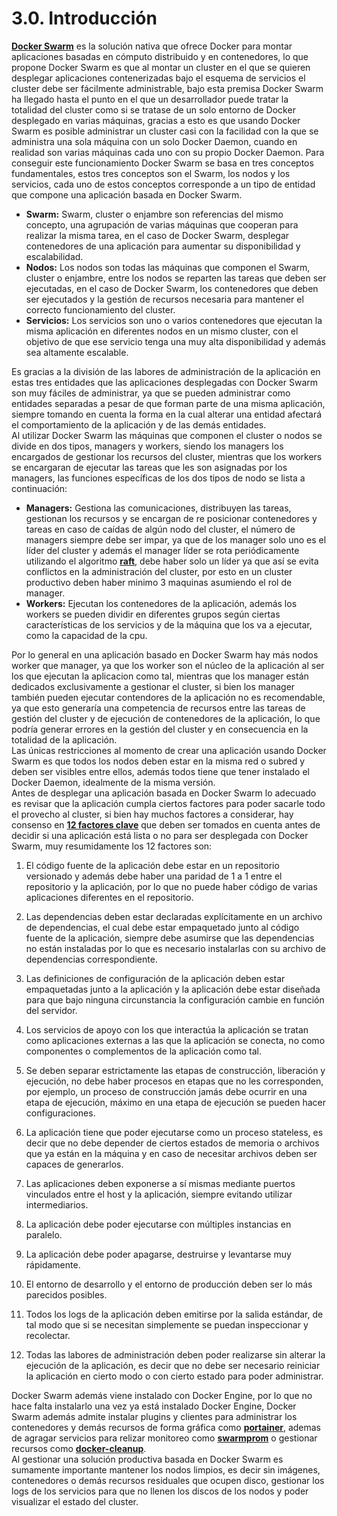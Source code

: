 # 3.0. Introducción

[**Docker Swarm**](https://docs.docker.com/engine/swarm/) es la solución nativa que ofrece Docker para montar aplicaciones basadas en cómputo distribuido y en contenedores, lo que propone Docker Swarm es que al montar un cluster en el que se quieren desplegar aplicaciones contenerizadas bajo el esquema de servicios el cluster debe ser fácilmente administrable, bajo esta premisa Docker Swarm ha llegado hasta el punto en el que un desarrollador puede tratar la totalidad del cluster como si se tratase de un solo entorno de Docker desplegado en varias máquinas, gracias a esto es que usando Docker Swarm es posible administrar un cluster casi con la facilidad con la que se administra una sola máquina con un solo Docker Daemon, cuando en realidad son varias máquinas cada uno con su propio Docker Daemon. Para conseguir este funcionamiento Docker Swarm se basa en tres conceptos fundamentales, estos tres conceptos son el Swarm, los nodos y los servicios, cada uno de estos conceptos corresponde a un tipo de entidad que compone una aplicación basada en Docker Swarm.

- **Swarm:** Swarm, cluster o enjambre son referencias del mismo concepto, una agrupación de varias máquinas que cooperan para realizar la misma tarea, en el caso de Docker Swarm, desplegar contenedores de una aplicación para aumentar su disponibilidad y escalabilidad.
- **Nodos:** Los nodos son todas las máquinas que componen el Swarm, cluster o enjambre, entre los nodos se reparten las tareas que deben ser ejecutadas, en el caso de Docker Swarm, los contenedores que deben ser ejecutados y la gestión de recursos necesaria para mantener el correcto funcionamiento del cluster.
- **Servicios:** Los servicios son uno o varios contenedores que ejecutan la misma aplicación en diferentes nodos en un mismo cluster, con el objetivo de que ese servicio tenga una muy alta disponibilidad y además sea altamente escalable.

Es gracias a la división de las labores de administración de la aplicación en estas tres entidades que las aplicaciones desplegadas con Docker Swarm son muy fáciles de administrar, ya que se pueden administrar como entidades separadas a pesar de que forman parte de una misma aplicación, siempre tomando en cuenta la forma en la cual alterar una entidad afectará el comportamiento de la aplicación y de las demás entidades.\
Al utilizar Docker Swarm las máquinas que componen el cluster o nodos se divide en dos tipos, managers y workers, siendo los managers los encargados de gestionar los recursos del cluster, mientras que los workers se encargaran de ejecutar las tareas que les son asignadas por los managers, las funciones específicas de los dos tipos de nodo se lista a continuación:

- **Managers:** Gestiona las comunicaciones, distribuyen las tareas, gestionan los recursos y se encargan de re posicionar contenedores y tareas en caso de caídas de algún nodo del cluster, el número de managers siempre debe ser impar, ya que de los manager solo uno es el líder del cluster y además el manager líder se rota periódicamente utilizando el algoritmo [**raft**](https://www.freecodecamp.org/news/in-search-of-an-understandable-consensus-algorithm-a-summary-4bc294c97e0d/), debe haber solo un líder ya que así se evita conflictos en la administración del cluster, por esto en un cluster productivo deben haber minimo 3 maquinas asumiendo el rol de manager.
- **Workers:** Ejecutan los contenedores de la aplicación, además los workers se pueden dividir en diferentes grupos según ciertas características de los servicios y de la máquina que los va a ejecutar, como la capacidad de la cpu.

Por lo general en una aplicación basado en Docker Swarm hay más nodos worker que manager, ya que los worker son el núcleo de la aplicación al ser los que ejecutan la aplicacion como tal, mientras que los manager están dedicados exclusivamente a gestionar el cluster, si bien los manager también pueden ejecutar contendores de la aplicación no es recomendable, ya que esto generaría una competencia de recursos entre las tareas de gestión del cluster y de ejecución de contenedores de la aplicación, lo que podría generar errores en la gestión del cluster y en consecuencia en la totalidad de la aplicación.\
Las únicas restricciones al momento de crear una aplicación usando Docker Swarm es que todos los nodos deben estar en la misma red o subred y deben ser visibles entre ellos, además todos tiene que tener instalado el Docker Daemon, idealmente de la misma versión.\
Antes de desplegar una aplicación basada en Docker Swarm lo adecuado es revisar que la aplicación cumpla ciertos factores para poder sacarle todo el provecho al cluster, si bien hay muchos factores a considerar, hay consenso en [**12 factores clave**](https://12factor.net/) que deben ser tomados en cuenta antes de decidir si una aplicación está lista o no para ser desplegada con Docker Swarm, muy resumidamente los 12 factores son:

1. El código fuente de la aplicación debe estar en un repositorio versionado y además debe haber una paridad de 1 a 1 entre el repositorio y la aplicación, por lo que no puede haber código de varias aplicaciones diferentes en el repositorio.

2. Las dependencias deben estar declaradas explícitamente en un archivo de dependencias, el cual debe estar empaquetado junto al código fuente de la aplicación, siempre debe asumirse que las dependencias no están instaladas por lo que es necesario instalarlas con su archivo de dependencias correspondiente.

3. Las definiciones de configuración de la aplicación deben estar empaquetadas junto a la aplicación y la aplicación debe estar diseñada para que bajo ninguna circunstancia la configuración cambie en función del servidor.

4. Los servicios de apoyo con los que interactúa la aplicación se tratan como aplicaciones externas a las que la aplicación se conecta, no como componentes o complementos de la aplicación como tal.

5. Se deben separar estrictamente las etapas de construcción, liberación y ejecución, no debe haber procesos en etapas que no les corresponden, por ejemplo, un proceso de construcción jamás debe ocurrir en una etapa de ejecución, máximo en una etapa de ejecución se pueden hacer configuraciones.

6. La aplicación tiene que poder ejecutarse como un proceso stateless, es decir que no debe depender de ciertos estados de memoria o archivos que ya están en la máquina y en caso de necesitar archivos deben ser capaces de generarlos.

7. Las aplicaciones deben exponerse a sí mismas mediante puertos vinculados entre el host y la aplicación, siempre evitando utilizar intermediarios.

8. La aplicación debe poder ejecutarse con múltiples instancias en paralelo.

9. La aplicación debe poder apagarse, destruirse y levantarse muy rápidamente.

10. El entorno de desarrollo y el entorno de producción deben ser lo más parecidos posibles.

11. Todos los logs de la aplicación deben emitirse por la salida estándar, de tal modo que si se necesitan simplemente se puedan inspeccionar y recolectar.

12. Todas las labores de administración deben poder realizarse sin alterar la ejecución de la aplicación, es decir que no debe ser necesario reiniciar la aplicación en cierto modo o con cierto estado para poder administrar.

Docker Swarm además viene instalado con Docker Engine, por lo que no hace falta instalarlo una vez ya está instalado Docker Engine, Docker Swarm además admite instalar plugins y clientes para administrar los contenedores y demás recursos de forma gráfica como [**portainer**](https://www.portainer.io/), ademas de agragar servicios para relizar monitoreo como [**swarmprom**](https://github.com/stefanprodan/swarmprom) o gestionar recursos como [**docker-cleanup**](https://github.com/meltwater/docker-cleanup).\
Al gestionar una solución productiva basada en Docker Swarm es sumamente importante mantener los nodos limpios, es decir sin imágenes, contenedores o demás recursos residuales que ocupen disco, gestionar los logs de los servicios para que no llenen los discos de los nodos y poder visualizar el estado del cluster.

<br>
